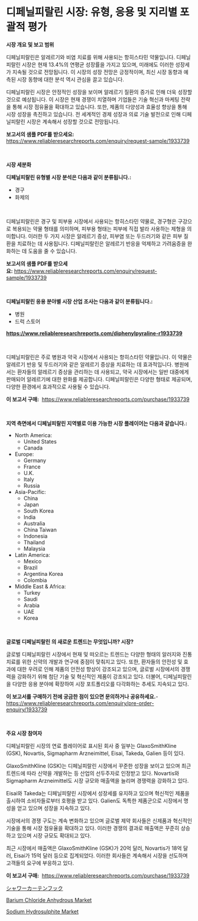 <p><h1>디페닐피랄린 시장: 유형, 응용 및 지리별 포괄적 평가</h1></p><p><strong>시장 개요 및 보고 범위</strong></p>
<p><p>디페닐피랄린은 알레르기와 비염 치료를 위해 사용되는 항히스타민 약물입니다. 디페닐피랄린 시장은 현재 13.4%의 연평균 성장률을 가지고 있으며, 미래에도 이러한 성장세가 지속될 것으로 전망됩니다. 이 시장의 성장 전망은 긍정적이며, 최신 시장 동향과 예측된 시장 동향에 대한 분석 역시 관심을 끌고 있습니다. </p><p>디페닐피랄린 시장은 안정적인 성장을 보이며 알레르기 질환의 증가로 인해 더욱 성장할 것으로 예상됩니다. 이 시장은 현재 경쟁이 치열하며 기업들은 기술 혁신과 마케팅 전략을 통해 시장 점유율을 확대하고 있습니다. 또한, 제품의 다양성과 효율성 향상을 통해 시장 성장을 촉진하고 있습니다. 전 세계적인 경제 성장과 의료 기술 발전으로 인해 디페닐피랄린 시장은 계속해서 성장할 것으로 전망됩니다.</p></p>
<p><strong>보고서의 샘플 PDF를 받으세요:</strong> <a href="https://www.reliableresearchreports.com/enquiry/request-sample/1933739">https://www.reliableresearchreports.com/enquiry/request-sample/1933739</a></p>
<p>&nbsp;</p>
<p><strong>시장 세분화</strong></p>
<p><strong>디페닐피랄린 유형별 시장 분석은 다음과 같이 분류됩니다.:</strong></p>
<p><ul><li>경구</li><li>화제의</li></ul></p>
<p>&nbsp;</p>
<p><p>디페닐피랄린은 경구 및 피부용 시장에서 사용되는 항히스타민 약물로, 경구형은 구강으로 복용되는 약물 형태를 의미하며, 피부용 형태는 피부에 직접 발라 사용하는 제형을 의미합니다. 이러한 두 가지 시장은 알레르기 증상, 피부염 또는 두드러기와 같은 피부 질환을 치료하는 데 사용됩니다. 디페닐피랄린은 알레르기 반응을 억제하고 가려움증을 완화하는 데 도움을 줄 수 있습니다.</p></p>
<p><strong>보고서의 샘플 PDF를 받으세요:</strong>&nbsp;<a href="https://www.reliableresearchreports.com/enquiry/request-sample/1933739">https://www.reliableresearchreports.com/enquiry/request-sample/1933739</a></p>
<p>&nbsp;</p>
<p><strong> 디페닐피랄린 응용 분야별 시장 산업 조사는 다음과 같이 분류됩니다.:</strong></p>
<p><ul><li>병원</li><li>드럭 스토어</li></ul></p>
<p><strong><a href="https://www.reliableresearchreports.com/diphenylpyraline-r1933739">https://www.reliableresearchreports.com/diphenylpyraline-r1933739</a></strong></p>
<p>&nbsp;</p>
<p><p>디페닐피랄린은 주로 병원과 약국 시장에서 사용되는 항히스타민 약물입니다. 이 약물은 알레르기 반응 및 두드러기와 같은 알레르기 증상을 치료하는 데 효과적입니다. 병원에서는 환자들의 알레르기 증상을 관리하는 데 사용되고, 약국 시장에서는 일반 대중에게 판매되어 알레르기에 대한 완화를 제공합니다. 디페닐피랄린은 다양한 형태로 제공되며, 다양한 환경에서 효과적으로 사용될 수 있습니다.</p></p>
<p><strong>이 보고서 구매:</strong>&nbsp; <a href="https://www.reliableresearchreports.com/purchase/1933739">https://www.reliableresearchreports.com/purchase/1933739</a></p>
<p>&nbsp;</p>
<p><strong>지역 측면에서 디페닐피랄린 지역별로 이용 가능한 시장 플레이어는 다음과 같습니다.:</strong></p>
<p><ul>
    <li>
        North America:
        <ul>
            <li>United States</li>
            <li>Canada</li>
        </ul>
    </li>
    <li>
        Europe:
        <ul>
            <li>Germany</li>
            <li>France</li>
            <li>U.K.</li>
            <li>Italy</li>
            <li>Russia</li>
        </ul>
    </li>
    <li>
        Asia-Pacific:
        <ul>
            <li>China</li>
            <li>Japan</li>
            <li>South Korea</li>
            <li>India</li>
            <li>Australia</li>
            <li>China Taiwan</li>
            <li>Indonesia</li>
            <li>Thailand</li>
            <li>Malaysia</li>
        </ul>
    </li>
    <li>
        Latin America:
        <ul>
            <li>Mexico</li>
            <li>Brazil</li>
            <li>Argentina Korea</li>
            <li>Colombia</li>
        </ul>
    </li>
    <li>
        Middle East & Africa:
        <ul>
            <li>Turkey</li>
            <li>Saudi</li>
            <li>Arabia</li>
            <li>UAE</li>
            <li>Korea</li>
        </ul>
    </li>
    </ul></p>
<p>&nbsp;</p>
<p><strong>글로벌 디페닐피랄린 의 새로운 트렌드는 무엇입니까? 시장?</strong></p>
<p><p>글로벌 디페닐피랄린 시장에서 현재 및 떠오르는 트렌드는 다양한 형태의 알러지와 진통 치료를 위한 신약의 개발과 연구에 중점이 맞춰지고 있다. 또한, 환자들의 안전성 및 효과에 대한 우려로 인해 제품의 안전성 향상이 강조되고 있으며, 글로벌 시장에서의 경쟁력을 강화하기 위해 첨단 기술 및 혁신적인 제품이 강조되고 있다. 더불어, 디페닐피랄린을 다양한 응용 분야에 확장하여 시장 포트폴리오를 다각화하는 추세도 지속되고 있다.</p></p>
<p><strong>이 보고서를 구매하기 전에 궁금한 점이 있으면 문의하거나 공유하세요.</strong>- <a href="https://www.reliableresearchreports.com/enquiry/pre-order-enquiry/1933739">https://www.reliableresearchreports.com/enquiry/pre-order-enquiry/1933739</a></p>
<p>&nbsp;</p>
<p><strong>주요 시장 참여자</strong></p>
<p><p>디페닐피랄린 시장의 연료 플레이어로 표시된 회사 중 일부는 GlaxoSmithKline (GSK), Novartis, Sigmapharm Arzneimittel, Eisai, Takeda, Galien 등이 있다. </p><p>GlaxoSmithKline (GSK)는 디페닐피랄린 시장에서 꾸준한 성장을 보이고 있으며 최근 트렌드에 따라 신약을 개발하는 등 산업의 선두주자로 인정받고 있다. Novartis와 Sigmapharm Arzneimittel도 시장 규모와 매출액을 늘리며 경쟁력을 강화하고 있다. </p><p>Eisai와 Takeda는 디페닐피랄린 시장에서 성장세를 유지하고 있으며 혁신적인 제품을 출시하여 소비자들로부터 호평을 받고 있다. Galien도 독특한 제품군으로 시장에서 명성을 얻고 있으며 성장을 지속하고 있다.</p><p>시장에서의 경쟁 구도는 계속 변화하고 있으며 글로벌 제약 회사들은 신제품과 혁신적인 기술을 통해 시장 점유율을 확대하고 있다. 이러한 경쟁의 결과로 매출액은 꾸준히 상승하고 있으며 시장 규모도 확대되고 있다.</p><p>최근 시장에서 매출액은 GlaxoSmithKline (GSK)가 20억 달러, Novartis가 18억 달러, Eisai가 15억 달러 등으로 집계되었다. 이러한 회사들은 계속해서 시장을 선도하며 고객들의 요구에 부응하고 있다.</p></p>
<p><strong>이 보고서 구매:</strong>&nbsp;&nbsp;<a href="https://www.reliableresearchreports.com/purchase/1933739">https://www.reliableresearchreports.com/purchase/1933739</a></p>
<p><p><a href="https://github.com/zoetazuur/Market-Research-Report-List-1/blob/main/793062521940.md">シャワーカーテンフック</a></p><p><a href="https://www.linkedin.com/pulse/barium-chloride-anhydrous-market-provides-comprehensive-analysis-77c0c?trackingId=FZL6y3K3j9SutZ8tLVTlQA%3D%3D">Barium Chloride Anhydrous Market</a></p><p><a href="https://www.linkedin.com/pulse/sodium-hydrosulphite-market-provides-comprehensive-analysis-including-xo7oc?trackingId=6jhfZ7OGp2XAM7OHzIxnOg%3D%3D">Sodium Hydrosulphite Market</a></p></p>